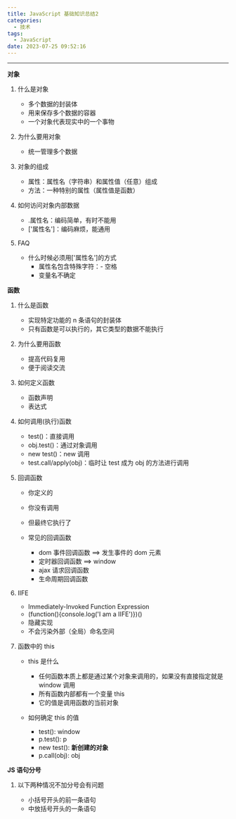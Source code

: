 ```yaml
---
title: JavaScript 基础知识总结2
categories:
  - 技术
tags:
  - JavaScript
date: 2023-07-25 09:52:16
---
```


---

**对象**

1. 什么是对象

   - 多个数据的封装体
   - 用来保存多个数据的容器
   - 一个对象代表现实中的一个事物

2. 为什么要用对象

   - 统一管理多个数据

3. 对象的组成

   - 属性：属性名（字符串）和属性值（任意）组成
   - 方法：一种特别的属性（属性值是函数）

4. 如何访问对象内部数据

   - .属性名：编码简单，有时不能用
   - ['属性名']：编码麻烦，能通用

5. FAQ

   - 什么时候必须用['属性名']的方式
     - 属性名包含特殊字符：- 空格
     - 变量名不确定

<!-- more -->

**函数**

1. 什么是函数

   - 实现特定功能的 n 条语句的封装体
   - 只有函数是可以执行的，其它类型的数据不能执行

2. 为什么要用函数

   - 提高代码复用
   - 便于阅读交流

3. 如何定义函数

   - 函数声明
   - 表达式

4. 如何调用(执行)函数

   - test()：直接调用
   - obj.test()：通过对象调用
   - new test()：new 调用
   - test.call/apply(obj)：临时让 test 成为 obj 的方法进行调用

5. 回调函数

   - 你定义的
   - 你没有调用
   - 但最终它执行了
   - 常见的回调函数

     - dom 事件回调函数 ==> 发生事件的 dom 元素
     - 定时器回调函数 ==> window
     - ajax 请求回调函数
     - 生命周期回调函数

6. IIFE

   - Immediately-Invoked Function Expression
   - (function(){console.log('I am a IIFE')})()
   - 隐藏实现
   - 不会污染外部（全局）命名空间

7. 函数中的 this

   - this 是什么

     - 任何函数本质上都是通过某个对象来调用的，如果没有直接指定就是 window 调用
     - 所有函数内部都有一个变量 this
     - 它的值是调用函数的当前对象

   - 如何确定 this 的值

     - test(): window
     - p.test(): p
     - new test(): **新创建的对象**
     - p.call(obj): obj

**JS 语句分号**

1. 以下两种情况不加分号会有问题

   - 小括号开头的前一条语句
   - 中放括号开头的一条语句
